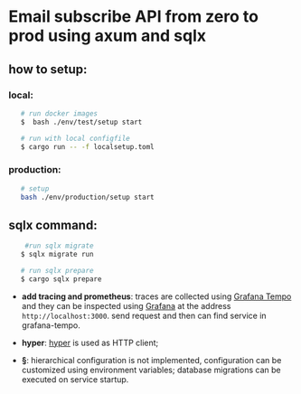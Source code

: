 # Email subscribe API from zero to prod using axum and sqlx

## how to setup:

### local:

```bash
   # run docker images
   $  bash ./env/test/setup start

   # run with local configfile
   $ cargo run -- -f localsetup.toml
```

### production:

```bash
   # setup
   bash ./env/production/setup start
```

## sqlx command:

```bash
    #run sqlx migrate
   $ sqlx migrate run

   # run sqlx prepare
   $ cargo sqlx prepare
```

- **add tracing and prometheus**: traces are collected using [Grafana Tempo](https://grafana.com/oss/tempo/) and they can be inspected using [Grafana](https://grafana.com/) at the address `http://localhost:3000`. send request and then can find service in grafana-tempo.

- **hyper**: [hyper](https://crates.io/crates/hyper) is used as HTTP client;

- **§**: hierarchical configuration is not implemented, configuration can be customized using environment variables; database migrations can be executed on service startup.
